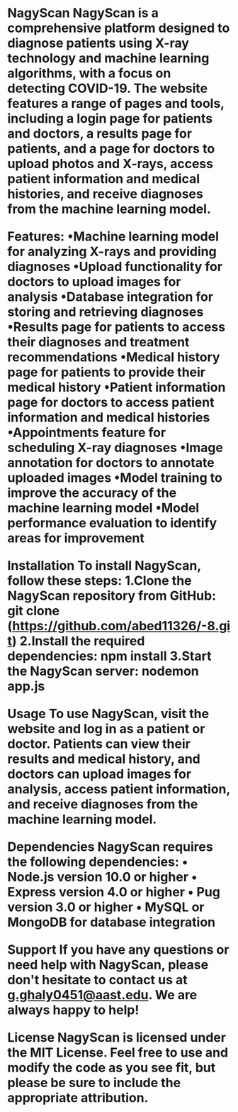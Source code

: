 <h1>NagyScan
NagyScan is a comprehensive platform designed to diagnose patients using X-ray technology and machine learning algorithms, 
with a focus on detecting COVID-19. The website features a range of pages and tools, including a login page for patients and doctors, a results page for patients, and a page for doctors to upload photos and X-rays, access patient information and medical histories, and receive diagnoses from the machine learning model.

Features:
•Machine learning model for analyzing X-rays and providing diagnoses
•Upload functionality for doctors to upload images for analysis
•Database integration for storing and retrieving diagnoses
•Results page for patients to access their diagnoses and treatment recommendations
•Medical history page for patients to provide their medical history
•Patient information page for doctors to access patient information and medical histories
•Appointments feature for scheduling X-ray diagnoses
•Image annotation for doctors to annotate uploaded images
•Model training to improve the accuracy of the machine learning model
•Model performance evaluation to identify areas for improvement

Installation
To install NagyScan, follow these steps:
1.Clone the NagyScan repository from GitHub: git clone (https://github.com/abed11326/-8.git)
2.Install the required dependencies: npm install
3.Start the NagyScan server: nodemon app.js

Usage
To use NagyScan, visit the website and log in as a patient or doctor. Patients can view their results and medical history, and doctors can upload images for analysis, access patient information, and receive diagnoses from the machine learning model.

Dependencies
NagyScan requires the following dependencies:
•	Node.js version 10.0 or higher
•	Express version 4.0 or higher
•	Pug version 3.0 or higher
•	MySQL or MongoDB for database integration

Support
If you have any questions or need help with NagyScan, please don't hesitate to contact us at g.ghaly0451@aast.edu. We are always happy to help!

License
NagyScan is licensed under the MIT License. Feel free to use and modify the code as you see fit, but please be sure to include the appropriate attribution.









